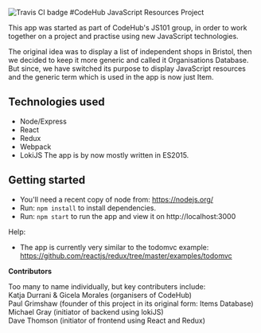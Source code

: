 ![Travis CI badge](https://travis-ci.org/CodeHubOrg/items-database.svg?branch=master)
#CodeHub JavaScript Resources Project

This app was started as part of CodeHub's JS101 group, in order to work together on a project and practise using new JavaScript technologies.    
     
The original idea was to display a list of independent shops in Bristol, then we decided to keep it more generic and called it Organisations Database. But since, we have switched its purpose to display JavaScript resources and the generic term which is used in the app is now just Item.     

## Technologies used
* Node/Express
* React
* Redux
* Webpack
* LokiJS
The app is by now mostly written in ES2015.

## Getting started

* You'll need a recent copy of node from: https://nodejs.org/
* Run: `npm install` to install dependencies.
* Run: `npm start` to run the app and view it on http://localhost:3000

Help:
- The app is currently very similar to the todomvc example: https://github.com/reactjs/redux/tree/master/examples/todomvc

**Contributors**

Too many to name individually, but key contributers include:    
Katja Durrani & Gicela Morales (organisers of CodeHub)      
Paul Grimshaw (founder of this project in its original form: Items Database)     
Michael Gray (initiator of backend using lokiJS)    
Dave Thomson (initiator of frontend using React and Redux)     
